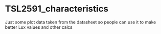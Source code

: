 # TSL2591_characteristics
Just some plot data taken from the datasheet so people can use it to make better Lux values and other calcs
